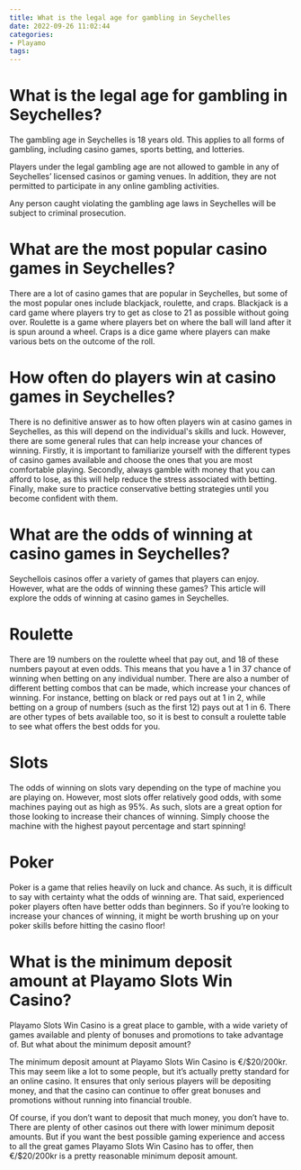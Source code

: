 ```yaml
---
title: What is the legal age for gambling in Seychelles
date: 2022-09-26 11:02:44
categories:
- Playamo
tags:
---
```



#  What is the legal age for gambling in Seychelles?

The gambling age in Seychelles is 18 years old. This applies to all forms of gambling, including casino games, sports betting, and lotteries.

Players under the legal gambling age are not allowed to gamble in any of Seychelles’ licensed casinos or gaming venues. In addition, they are not permitted to participate in any online gambling activities.

Any person caught violating the gambling age laws in Seychelles will be subject to criminal prosecution.

#  What are the most popular casino games in Seychelles?

There are a lot of casino games that are popular in Seychelles, but some of the most popular ones include blackjack, roulette, and craps. Blackjack is a card game where players try to get as close to 21 as possible without going over. Roulette is a game where players bet on where the ball will land after it is spun around a wheel. Craps is a dice game where players can make various bets on the outcome of the roll.

#  How often do players win at casino games in Seychelles?

There is no definitive answer as to how often players win at casino games in Seychelles, as this will depend on the individual's skills and luck. However, there are some general rules that can help increase your chances of winning. Firstly, it is important to familiarize yourself with the different types of casino games available and choose the ones that you are most comfortable playing. Secondly, always gamble with money that you can afford to lose, as this will help reduce the stress associated with betting. Finally, make sure to practice conservative betting strategies until you become confident with them.

#  What are the odds of winning at casino games in Seychelles?

Seychellois casinos offer a variety of games that players can enjoy. However, what are the odds of winning these games? This article will explore the odds of winning at casino games in Seychelles.

# Roulette

There are 19 numbers on the roulette wheel that pay out, and 18 of these numbers payout at even odds. This means that you have a 1 in 37 chance of winning when betting on any individual number. There are also a number of different betting combos that can be made, which increase your chances of winning. For instance, betting on black or red pays out at 1 in 2, while betting on a group of numbers (such as the first 12) pays out at 1 in 6. There are other types of bets available too, so it is best to consult a roulette table to see what offers the best odds for you.

# Slots

The odds of winning on slots vary depending on the type of machine you are playing on. However, most slots offer relatively good odds, with some machines paying out as high as 95%. As such, slots are a great option for those looking to increase their chances of winning. Simply choose the machine with the highest payout percentage and start spinning!

# Poker

Poker is a game that relies heavily on luck and chance. As such, it is difficult to say with certainty what the odds of winning are. That said, experienced poker players often have better odds than beginners. So if you’re looking to increase your chances of winning, it might be worth brushing up on your poker skills before hitting the casino floor!

#  What is the minimum deposit amount at Playamo Slots Win Casino?

Playamo Slots Win Casino is a great place to gamble, with a wide variety of games available and plenty of bonuses and promotions to take advantage of. But what about the minimum deposit amount?

The minimum deposit amount at Playamo Slots Win Casino is €/$20/200kr. This may seem like a lot to some people, but it’s actually pretty standard for an online casino. It ensures that only serious players will be depositing money, and that the casino can continue to offer great bonuses and promotions without running into financial trouble.

Of course, if you don’t want to deposit that much money, you don’t have to. There are plenty of other casinos out there with lower minimum deposit amounts. But if you want the best possible gaming experience and access to all the great games Playamo Slots Win Casino has to offer, then €/$20/200kr is a pretty reasonable minimum deposit amount.